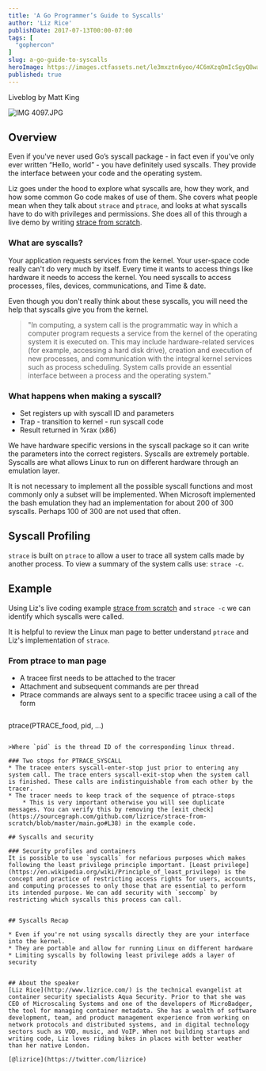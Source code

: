 ```yaml
---
title: 'A Go Programmer’s Guide to Syscalls'
author: 'Liz Rice'
publishDate: 2017-07-13T00:00-07:00
tags: [
  "gophercon"
]
slug: a-go-guide-to-syscalls
heroImage: https://images.ctfassets.net/le3mxztn6yoo/4C6mXzqOmIcSgyQ8wawUIg/c4563c96f0b6e6f55605ae155ca22dee/IMG_4097.JPG.jpeg
published: true
---
```



Liveblog by Matt King

![IMG 4097.JPG](//images.contentful.com/le3mxztn6yoo/4C6mXzqOmIcSgyQ8wawUIg/c4563c96f0b6e6f55605ae155ca22dee/IMG_4097.JPG.jpeg)

## Overview
Even if you've never used Go’s syscall package - in fact even if you've only ever written “Hello, world” - you have definitely used syscalls. They provide the interface between your code and the operating system.

Liz goes under the hood to explore what syscalls are, how they work, and how some common Go code makes of use of them. She covers what people mean when they talk about `strace` and `ptrace`, and looks at what syscalls have to do with privileges and permissions. She does all of this through a live demo by writing [strace from scratch](https://github.com/lizrice/strace-from-scratch).


### What are syscalls?
Your application requests services from the kernel. Your user-space code really can't do very much by itself. Every time it wants to access things like hardware it needs to access the kernel. You need syscalls to access processes, files, devices, communications, and Time & date.

Even though you don't really think about these syscalls, you will need the help that syscalls give you from the kernel.


> "In computing, a system call is the programmatic way in which a computer program requests a service from the kernel of the operating system it is executed on. This may include hardware-related services (for example, accessing a hard disk drive), creation and execution of new processes, and communication with the integral kernel services such as process scheduling. System calls provide an essential interface between a process and the operating system."

### What happens when making a syscall?

* Set registers up with syscall ID and parameters
* Trap - transition to kernel - run syscall code
* Result returned in %rax (x86)

We have hardware specific versions in the syscall package so it can write the parameters into the correct registers. Syscalls are extremely portable.
Syscalls are what allows Linux to run on different hardware through an emulation layer.

It is not necessary to implement all the possible syscall functions and most commonly only a subset will be implemented. When Microsoft implemented the bash emulation they had an implementation for about 200 of 300 syscalls. Perhaps 100 of 300 are not used that often.

## Syscall Profiling

`strace` is built on `ptrace` to allow a user to trace all system calls made by another process. To view a summary of the system calls use: `strace -c`.

## Example
Using Liz's live coding example [strace from scratch](https://github.com/lizrice/strace-from-scratch) and `strace -c` we can identify which syscalls were called.

It is helpful to review the Linux man page to better understand `ptrace` and Liz's implementation of `strace`.

### From ptrace to man page
* A tracee first needs to be attached to the tracer
* Attachment and subsequent commands are per thread
* Ptrace commands are always sent to a specific tracee using a call of the form

> ```
ptrace(PTRACE_food, pid, …)
```

>Where `pid` is the thread ID of the corresponding linux thread.

### Two stops for PTRACE_SYSCALL
* The tracee enters syscall-enter-stop just prior to entering any system call. The trace enters syscall-exit-stop when the system call is finished. These calls are indistinguishable from each other by the tracer.
* The tracer needs to keep track of the sequence of ptrace-stops
    * This is very important otherwise you will see duplicate messages. You can verify this by removing the [exit check](https://sourcegraph.com/github.com/lizrice/strace-from-scratch/blob/master/main.go#L38) in the example code.

## Syscalls and security

### Security profiles and containers
It is possible to use `syscalls` for nefarious purposes which makes following the least privilege principle important. [Least privilege](https://en.wikipedia.org/wiki/Principle_of_least_privilege) is the concept and practice of restricting access rights for users, accounts, and computing processes to only those that are essential to perform its intended purpose. We can add security with `seccomp` by restricting which syscalls this process can call.


## Syscalls Recap

* Even if you're not using syscalls directly they are your interface into the kernel.
* They are portable and allow for running Linux on different hardware
* Limiting syscalls by following least privilege adds a layer of security


## About the speaker
[Liz Rice](http://www.lizrice.com/) is the technical evangelist at container security specialists Aqua Security. Prior to that she was CEO of Microscaling Systems and one of the developers of MicroBadger, the tool for managing container metadata. She has a wealth of software development, team, and product management experience from working on network protocols and distributed systems, and in digital technology sectors such as VOD, music, and VoIP. When not building startups and writing code, Liz loves riding bikes in places with better weather than her native London.

[@lizrice](https://twitter.com/lizrice)
